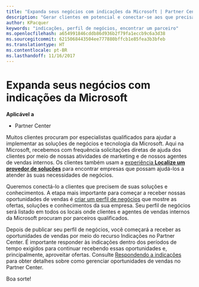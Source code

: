 ```yaml
---
title: "Expanda seus negócios com indicações da Microsoft | Partner Center"
description: "Gerar clientes em potencial e conectar-se aos que precisam de ajuda para implementar produtos e soluções da Microsoft."
author: KPacquer
keywords: "indicações, perfil de negócios, encontrar um parceiro"
ms.openlocfilehash: a654991846cddb86d936b2f79fa1eccb9c6a3d38
ms.sourcegitcommit: 6215068443504ee777880bffcb1e85fea3b3bfeb
ms.translationtype: HT
ms.contentlocale: pt-BR
ms.lasthandoff: 11/16/2017
---
```

<!-- FWLink:  https://go.microsoft.com/fwlink/?linkid=849775 (top of page) -->

# <a name="grow-your-business-with-referrals-from-microsoft"></a>Expanda seus negócios com indicações da Microsoft

**Aplicável a**

-  Partner Center

Muitos clientes procuram por especialistas qualificados para ajudar a implementar as soluções de negócios e tecnologia da Microsoft. Aqui na Microsoft, recebemos com frequência solicitações diretas de ajuda dos clientes por meio de nossas atividades de marketing e de nossos agentes de vendas internos. Os clientes também usam a [experiência **Localize um provedor de soluções**](https://www.microsoft.com/solution-providers/search) para encontrar empresas que possam ajudá-los a atender às suas necessidades de negócios. 

Queremos conectá-lo a clientes que precisem de suas soluções e conhecimentos. A etapa mais importante para começar a receber nossas oportunidades de vendas é [criar um perfil de negócios](create-a-marketing-profile.md) que mostre as ofertas, soluções e conhecimentos da sua empresa. Seu perfil de negócios será listado em todos os locais onde clientes e agentes de vendas internos da Microsoft procuram por parceiros qualificados. 

 Depois de publicar seu perfil de negócios, você começará a receber as oportunidades de vendas por meio do recurso Indicações no Partner Center. É importante responder às indicações dentro dos períodos de tempo exigidos para continuar recebendo essas oportunidades e, principalmente, aproveitar ofertas. Consulte [Respondendo a indicações](responding-to-referrals.md) para obter detalhes sobre como gerenciar oportunidades de vendas no Partner Center.  

Boa sorte!

<!-- 
*  [Analyze your business profile](analyze-your-marketing-profile.md) Regularly review and optimize your business profile to make sure you’re getting in front of your target customers.
-->
